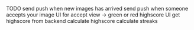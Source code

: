 TODO
send push when new images has arrived
send push when someone accepts your image
UI for accept view -> green or red
highscore UI
get highscore from backend
calculate highscore
calculate streaks